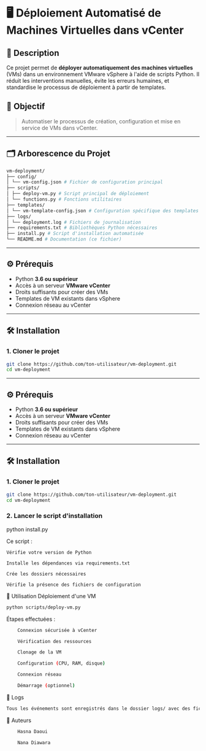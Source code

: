# 🖥️ Déploiement Automatisé de Machines Virtuelles dans vCenter

## 📌 Description

Ce projet permet de **déployer automatiquement des machines virtuelles** (VMs) dans un environnement VMware vSphere à l'aide de scripts Python. Il réduit les interventions manuelles, évite les erreurs humaines, et standardise le processus de déploiement à partir de templates.

## 🎯 Objectif

> Automatiser le processus de création, configuration et mise en service de VMs dans vCenter.

---

## 🗂️ Arborescence du Projet
```bash
vm-deployment/
├── config/
│ └── vm-config.json # Fichier de configuration principal
├── scripts/
│ ├── deploy-vm.py # Script principal de déploiement
│ └── functions.py # Fonctions utilitaires
├── templates/
│ └── vm-template-config.json # Configuration spécifique des templates
├── logs/
│ └── deployment.log # Fichiers de journalisation
├── requirements.txt # Bibliothèques Python nécessaires
├── install.py # Script d'installation automatisée
└── README.md # Documentation (ce fichier)

```


---

## ⚙️ Prérequis

- Python **3.6 ou supérieur**
- Accès à un serveur **VMware vCenter**
- Droits suffisants pour créer des VMs
- Templates de VM existants dans vSphere
- Connexion réseau au vCenter

---

## 🛠️ Installation

### 1. Cloner le projet
```bash
git clone https://github.com/ton-utilisateur/vm-deployment.git
cd vm-deployment
```



---

## ⚙️ Prérequis

- Python **3.6 ou supérieur**
- Accès à un serveur **VMware vCenter**
- Droits suffisants pour créer des VMs
- Templates de VM existants dans vSphere
- Connexion réseau au vCenter

---

## 🛠️ Installation

### 1. Cloner le projet
```bash
git clone https://github.com/ton-utilisateur/vm-deployment.git
cd vm-deployment
```


### 2. Lancer le script d'installation

python install.py

Ce script :

    Vérifie votre version de Python

    Installe les dépendances via requirements.txt

    Crée les dossiers nécessaires

    Vérifie la présence des fichiers de configuration



🚀 Utilisation
Déploiement d'une VM
```bash
python scripts/deploy-vm.py
```

Étapes effectuées :
```bash
    Connexion sécurisée à vCenter

    Vérification des ressources

    Clonage de la VM

    Configuration (CPU, RAM, disque)

    Connexion réseau

    Démarrage (optionnel)

```
📄 Logs
```bash
Tous les événements sont enregistrés dans le dossier logs/ avec des fichiers datés.

```
👥 Auteurs
```bash
    Hasna Daoui

    Nana Diawara
```


